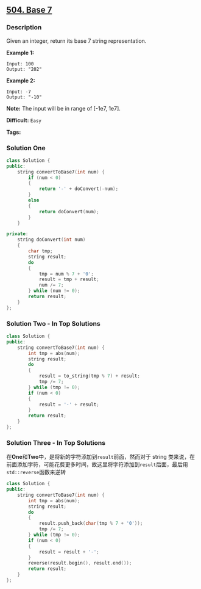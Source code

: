 ## [504. Base 7](https://leetcode.com/problems/base-7/#/description)

### Description

Given an integer, return its base 7 string representation.

**Example 1:**

```
Input: 100
Output: "202"

```

**Example 2:**

```
Input: -7
Output: "-10"
```

**Note:** The input will be in range of [-1e7, 1e7].



**Difficult:** `Easy`

**Tags:**



### Solution One

```c++
class Solution {
public:
    string convertToBase7(int num) {
        if (num < 0)
        {
            return '-' + doConvert(-num);
        }
        else
        {
            return doConvert(num);
        }
    }

private:
    string doConvert(int num)
    {
        char tmp;
        string result;
        do
        {
            tmp = num % 7 + '0';
            result = tmp + result;
            num /= 7;
        } while (num != 0);
        return result;
    }
};
```



### Solution Two - In Top Solutions

```c++
class Solution {
public:
    string convertToBase7(int num) {
        int tmp = abs(num);
        string result;
        do
        {
            result = to_string(tmp % 7) + result;
            tmp /= 7;
        } while (tmp != 0);
        if (num < 0)
        {
            result = '-' + result;
        }
        return result;
    }
};
```



### Solution Three - In Top Solutions

在**One**和**Two**中，是将新的字符添加到`result`前面，然而对于 string 类来说，在前面添加字符，可能花费更多时间，故这里将字符添加到`result`后面，最后用`std::reverse`函数来逆转

```c++
class Solution {
public:
    string convertToBase7(int num) {
        int tmp = abs(num);
        string result;
        do
        {
            result.push_back(char(tmp % 7 + '0'));
            tmp /= 7;
        } while (tmp != 0);
        if (num < 0)
        {
            result = result + '-';
        }
        reverse(result.begin(), result.end());
        return result;
    }
};
```



